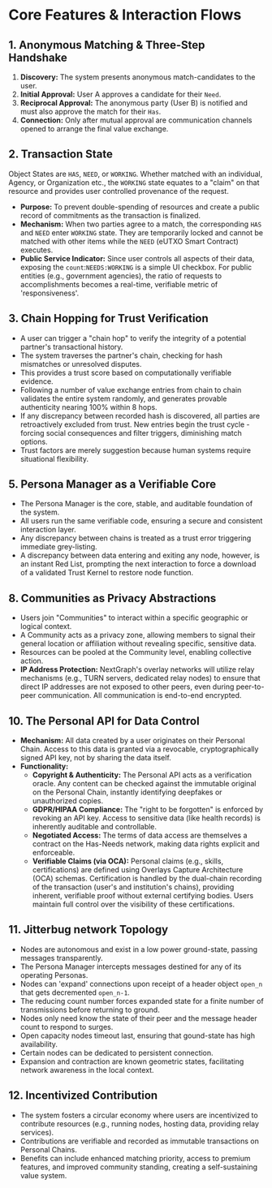# Core Features & Interaction Flows

## 1. Anonymous Matching & Three-Step Handshake

1.  **Discovery:** The system presents anonymous match-candidates to the user.
2.  **Initial Approval:** User A approves a candidate for their `Need`.
3.  **Reciprocal Approval:** The anonymous party (User B) is notified and must also approve the match for their `Has`.
4.  **Connection:** Only after mutual approval are communication channels opened to arrange the final value exchange.

## 2. Transaction State

Object States are `HAS`, `NEED`, or `WORKING`. Whether matched with an individual, Agency, or Organization etc., the `WORKING` state equates to a "claim" on that resource and provides user controlled provenance of the request.

- **Purpose:** To prevent double-spending of resources and create a public record of commitments as the transaction is finalized.
- **Mechanism:** When two parties agree to a match, the corresponding `HAS` and `NEED` enter `WORKING` state. They are temporarily locked and cannot be matched with other items while the `NEED` (eUTXO Smart Contract) executes.
- **Public Service Indicator:** Since user controls all aspects of their data, exposing the `count`:`NEEDS:WORKING` is a simple UI checkbox. For public entities (e.g., government agencies), the ratio of requests to accomplishments becomes a real-time, verifiable metric of 'responsiveness'.

## 3. Chain Hopping for Trust Verification

- A user can trigger a "chain hop" to verify the integrity of a potential partner's transactional history.
- The system traverses the partner's chain, checking for hash mismatches or unresolved disputes.
- This provides a trust score based on computationally verifiable evidence.
- Following a number of value exchange entries from chain to chain validates the entire system randomly, and generates provable authenticity nearing 100% within 8 hops.
- If any discrepancy between recorded hash is discovered, all parties are retroactively excluded from trust. New entries begin the trust cycle - forcing social consequences and filter triggers, diminishing match options.
- Trust factors are merely suggestion because human systems require situational flexibility.

## 5. Persona Manager as a Verifiable Core

- The Persona Manager is the core, stable, and auditable foundation of the system.
- All users run the same verifiable code, ensuring a secure and consistent interaction layer.
- Any discrepancy between chains is treated as a trust error triggering immediate grey-listing.
- A discrepancy between data entering and exiting any node, however, is an instant Red List, prompting the next interaction to force a download of a validated Trust Kernel to restore node function.

## 8. Communities as Privacy Abstractions

- Users join "Communities" to interact within a specific geographic or logical context.
- A Community acts as a privacy zone, allowing members to signal their general location or affiliation without revealing specific, sensitive data.
- Resources can be pooled at the Community level, enabling collective action.
- **IP Address Protection:** NextGraph's overlay networks will utilize relay mechanisms (e.g., TURN servers, dedicated relay nodes) to ensure that direct IP addresses are not exposed to other peers, even during peer-to-peer communication. All communication is end-to-end encrypted.

## 10. The Personal API for Data Control

- **Mechanism:** All data created by a user originates on their Personal Chain. Access to this data is granted via a revocable, cryptographically signed API key, not by sharing the data itself.
- **Functionality:**
  - **Copyright & Authenticity:** The Personal API acts as a verification oracle. Any content can be checked against the immutable original on the Personal Chain, instantly identifying deepfakes or unauthorized copies.
  - **GDPR/HIPAA Compliance:** The "right to be forgotten" is enforced by revoking an API key. Access to sensitive data (like health records) is inherently auditable and controllable.
  - **Negotiated Access:** The terms of data access are themselves a contract on the Has-Needs network, making data rights explicit and enforceable.
  - **Verifiable Claims (via OCA):** Personal claims (e.g., skills, certifications) are defined using Overlays Capture Architecture (OCA) schemas. Certification is handled by the dual-chain recording of the transaction (user's and institution's chains), providing inherent, verifiable proof without external certifying bodies. Users maintain full control over the visibility of these certifications.
 
## 11. Jitterbug network Topology

- Nodes are autonomous and exist in a low power ground-state, passing messages transparently.
- The Persona Manager intercepts messages destined for any of its operating Personas.
- Nodes can 'expand' connections upon receipt of a header object `open_n` that gets decremented `open_n-1`.
- The reducing count number forces expanded state for a finite number of transmissions before returning to ground.
- Nodes only need know the state of their peer and the message header count to respond to surges.
- Open capacity nodes timeout last, ensuring that gound-state has high availability.
- Certain nodes can be dedicated to persistent connection.
- Expansion and contraction are known geometric states, facilitating network awareness in the local context. 

## 12. Incentivized Contribution

- The system fosters a circular economy where users are incentivized to contribute resources (e.g., running nodes, hosting data, providing relay services).
- Contributions are verifiable and recorded as immutable transactions on Personal Chains.
- Benefits can include enhanced matching priority, access to premium features, and improved community standing, creating a self-sustaining value system.

